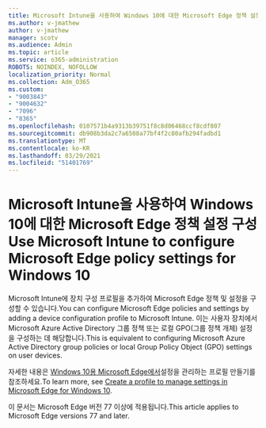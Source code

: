```yaml
---
title: Microsoft Intune을 사용하여 Windows 10에 대한 Microsoft Edge 정책 설정 구성
ms.author: v-jmathew
author: v-jmathew
manager: scotv
ms.audience: Admin
ms.topic: article
ms.service: o365-administration
ROBOTS: NOINDEX, NOFOLLOW
localization_priority: Normal
ms.collection: Adm_O365
ms.custom:
- "9003843"
- "9004632"
- "7096"
- "8365"
ms.openlocfilehash: 0107571b4a9313b39751f8c8d06468ccf8cdf807
ms.sourcegitcommit: db908b3da2c7a6508a77bf4f2c80afb294fadbd1
ms.translationtype: MT
ms.contentlocale: ko-KR
ms.lasthandoff: 03/29/2021
ms.locfileid: "51401769"
---
```

# <a name="use-microsoft-intune-to-configure-microsoft-edge-policy-settings-for-windows-10"></a><span data-ttu-id="9f8ac-102">Microsoft Intune을 사용하여 Windows 10에 대한 Microsoft Edge 정책 설정 구성</span><span class="sxs-lookup"><span data-stu-id="9f8ac-102">Use Microsoft Intune to configure Microsoft Edge policy settings for Windows 10</span></span>

<span data-ttu-id="9f8ac-103">Microsoft Intune에 장치 구성 프로필을 추가하여 Microsoft Edge 정책 및 설정을 구성할 수 있습니다.</span><span class="sxs-lookup"><span data-stu-id="9f8ac-103">You can configure Microsoft Edge policies and settings by adding a device configuration profile to Microsoft Intune.</span></span> <span data-ttu-id="9f8ac-104">이는 사용자 장치에서 Microsoft Azure Active Directory 그룹 정책 또는 로컬 GPO(그룹 정책 개체) 설정을 구성하는 데 해당합니다.</span><span class="sxs-lookup"><span data-stu-id="9f8ac-104">This is equivalent to configuring Microsoft Azure Active Directory group policies or local Group Policy Object (GPO) settings on user devices.</span></span>

<span data-ttu-id="9f8ac-105">자세한 내용은 [Windows 10용 Microsoft Edge에서](https://go.microsoft.com/fwlink/?linkid=2133700)설정을 관리하는 프로필 만들기를 참조하세요.</span><span class="sxs-lookup"><span data-stu-id="9f8ac-105">To learn more, see [Create a profile to manage settings in Microsoft Edge for Windows 10](https://go.microsoft.com/fwlink/?linkid=2133700).</span></span>

<span data-ttu-id="9f8ac-106">이 문서는 Microsoft Edge 버전 77 이상에 적용됩니다.</span><span class="sxs-lookup"><span data-stu-id="9f8ac-106">This article applies to Microsoft Edge versions 77 and later.</span></span>
